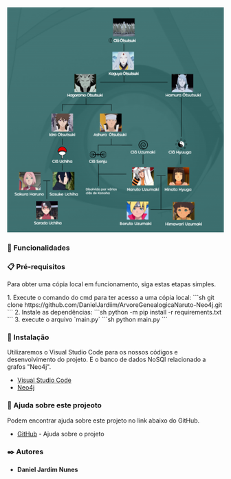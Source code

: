 <p align="center">
<img src=imgAnime.png/>
</p>

### 🚀 Funcionalidades

### 📋 Pré-requisitos

<p>
Para obter uma cópia local em funcionamento, siga estas etapas simples.
</p>
1. Execute o comando do cmd para ter acesso a uma cópia local:
    ```sh
    git clone https://github.com/DanielJardiim/ArvoreGenealogicaNaruto-Neo4j.git
    ```
2. Instale as dependências:
    ```sh
    python -m pip install -r requirements.txt
    ```
3. execute o arquivo `main.py`
    ```sh
    python main.py
    ```

### 🔧 Instalação

<p>
Utilizaremos o Visual Studio Code para os nossos códigos e desenvolvimento do projeto. E o banco de dados NoSQl relacionado a grafos "Neo4j".
</p>

* [Visual Studio Code](https://code.visualstudio.com/download) 
* [Neo4j](https://neo4j.com/sandbox/)

### 🎁 Ajuda sobre este projeoto

<p>
Podem encontrar ajuda sobre este projeto no link abaixo do GitHub.
</p>

* [GitHub](https://github.com/BrunoVollin/S202/tree/neo4j) - Ajuda sobre o projeto

### ✒️ Autores

* **Daniel Jardim Nunes**

